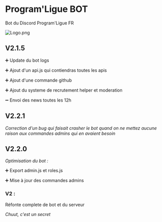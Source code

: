 # **Program'Ligue BOT**
Bot du Discord Program'Ligue FR

![Logo.png](https://cdn.discordapp.com/attachments/491946867685326848/551781948541108244/Logo.png)

## V2.1.5

➕ Update du bot logs

➕ Ajout d'un api.js qui contiendras toutes les apis

➕ Ajout d'une commande github

➕ Ajout du systeme de recrutement helper et moderation

➖ Envoi des news toutes les 12h




## V2.2.1
*Correction d'un bug qui faisait crasher le bot quand on ne mettez aucune raison aux commandes admins qui en avaient besoin*

## V2.2.0
*Optimisation du bot :*

➕ Export admin.js et roles.js

➕ Mise à jour des commandes admins


### V2 :
Réfonte complete de bot et du serveur


*Chuut, c'est un secret*
